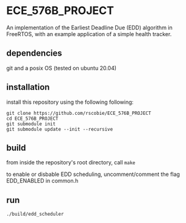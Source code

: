 # ECE_576B_PROJECT
An implementation of the Earliest Deadline Due (EDD) algorithm in FreeRTOS, with an example application of a simple health tracker.

## dependencies
git and a posix OS (tested on ubuntu 20.04)

## installation
install this repository using the following following:

```
git clone https://github.com/rscobie/ECE_576B_PROJECT
cd ECE_576B_PROJECT
git submodule init
git submodule update --init --recursive
```

## build
from inside the repository's root directory, call `make`

to enable or disbable EDD scheduling, uncomment/comment the flag EDD_ENABLED in common.h

## run
`./build/edd_scheduler`
